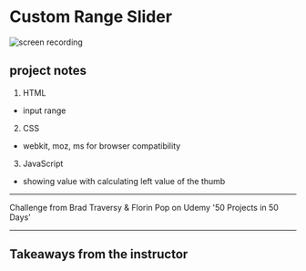 # Custom Range Slider

![screen recording](https://media.giphy.com/media/ZJgT04aXp9rRrfWVCa/giphy.gif)

## project notes

1. HTML

- input range

2. CSS

- webkit, moz, ms for browser compatibility

3. JavaScript

- showing value with calculating left value of the thumb

---

Challenge from Brad Traversy & Florin Pop on Udemy '50 Projects in 50 Days'

---

## Takeaways from the instructor
